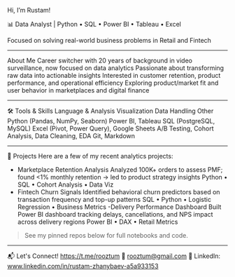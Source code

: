 Hi, I’m Rustam!

📊 Data Analyst | Python • SQL • Power BI • Tableau • Excel

Focused on solving real-world business problems in Retail and Fintech

---
About Me
Career switcher with 20 years of background in video surveillance, now focused on data analytics
Passionate about transforming raw data into actionable insights
Interested in customer retention, product performance, and operational efficiency
Exploring product/market fit and user behavior in marketplaces and digital finance

---
🛠️ Tools & Skills
Language & Analysis	Visualization	Data Handling	Other
Python (Pandas, NumPy, Seaborn)	Power BI, Tableau	SQL (PostgreSQL, MySQL)	Excel (Pivot, Power Query), Google Sheets
A/B Testing, Cohort Analysis,	Data Cleaning, EDA	Git, Markdown

---
📂 Projects
Here are a few of my recent analytics projects:
- Marketplace Retention Analysis
Analyzed 100K+ orders to assess PMF; found <1% monthly retention → led to product strategy insights
Python • SQL • Cohort Analysis • Data Viz
- Fintech Churn Signals
Identified behavioral churn predictors based on transaction frequency and top-up patterns
SQL • Python • Logistic Regression • Business Metrics
-Delivery Performance Dashboard
Built Power BI dashboard tracking delays, cancellations, and NPS impact across delivery regions
Power BI • DAX • Retail Metrics

> See my pinned repos below for full notebooks and code.
---
📬 Let's Connect!
https://t.me/rooztum
📧 rooztum@gmail.com
💼 LinkedIn: www.linkedin.com/in/rustam-zhanybaev-a5a933153
